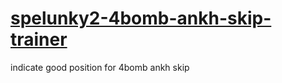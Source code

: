 # [spelunky2-4bomb-ankh-skip-trainer](https://spelunky.fyi/mods/m/4bomb-ankh-skip-trainer/)
indicate good position for 4bomb ankh skip
